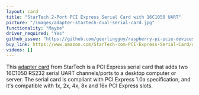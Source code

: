 ```yaml
---
layout: card
title: "StarTech 2-Port PCI Express Serial Card with 16C1050 UART"
picture: "/images/adapter-startech-dual-serial-card.jpg"
functionality: "Maybe"
driver_required: "Yes"
github_issue: "https://github.com/geerlingguy/raspberry-pi-pcie-devices/issues/290"
buy_link: https://www.amazon.com/StarTech-com-PCI-Express-Serial-Card/dp/B01N25W4P9?&linkCode=sl1&tag=mmjjg-20&linkId=43581808575e797da0c72d537acb564d&language=en_US&ref_=as_li_ss_tl
videos: []
---
```

This [adapter card](https://www.startech.com/en-us/cards-adapters/pex2s1050) from StarTech is a PCI Express serial card that adds two 16C1050 RS232 serial UART channels/ports to a desktop computer or server. The serial card is compliant with PCI Express 1.0a specification, and it's compatible with 1x, 2x, 4x, 8x and 16x PCI Express slots.
